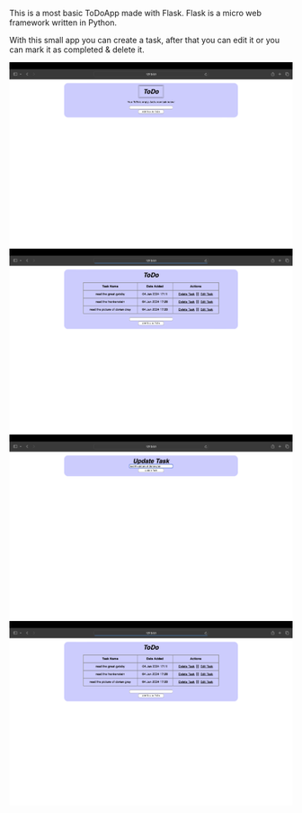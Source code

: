 This is a most basic ToDoApp made with Flask. Flask is a micro web framework written in Python.

With this small app you can create a task, after that you can edit it or you can mark it as completed & delete it.

<img src="https://github.com/zserraakkaya/ToDoWithFlask/blob/main/ScreenShots/1.png">

<img src="https://github.com/zserraakkaya/ToDoWithFlask/blob/main/ScreenShots/2.png">

<img src="https://github.com/zserraakkaya/ToDoWithFlask/blob/main/ScreenShots/3.png">

<img src="https://github.com/zserraakkaya/ToDoWithFlask/blob/main/ScreenShots/4.png">
